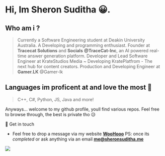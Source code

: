 # Hi, Im Sheron Suditha 😀.

## Who am i ?

> Currently a Software Engineering student at Deakin University Australia. A Developing and programming enthusiast.
Founder at **Tracecat Solutions** and **Socials** **@TraceCat-Inc**, an AI powered real-time answer generation platform. 
Developer and Lead Software Engineer at KrateStudios Media ~ Developing KratePlatfrom - The next hub for content creators. 
Production and Developing Engineer at **Gamer.LK** @Gamer-lk

## Languages im proficent at and love the most 💙

> C++, C#, Python, JS, Java and more!


Anyways... welcome to my github profile, youll find various repos. Feel free to browse through, the best is private tho 😥

💬 Get in touch
  - Feel free to drop a message via my website **[WooHooo](https://sheronsuditha.me)** PS: once its *completed* or ask anything via an email **me@sheronsuditha.me**

![](https://github-readme-stats.vercel.app/api/top-langs/?username=SheronSuditha&layout=compact)
